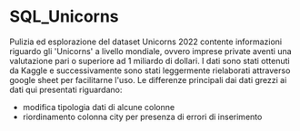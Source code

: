 # SQL_Unicorns
Pulizia ed esplorazione del dataset Unicorns 2022 contente informazioni riguardo gli 'Unicorns' a livello mondiale, ovvero imprese private aventi
una valutazione pari o superiore ad 1 miliardo di dollari.
I dati sono stati ottenuti da Kaggle e successivamente sono stati leggermente rielaborati attraverso google sheet per facilitarne l'uso.
Le differenze principali dai dati grezzi ai dati qui presentati riguardano:
* modifica tipologia dati di alcune colonne
* riordinamento colonna city per presenza di errori di inserimento
